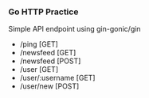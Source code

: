 ### Go HTTP Practice

Simple API endpoint using gin-gonic/gin

- /ping [GET]
- /newsfeed [GET]
- /newsfeed [POST]
- /user [GET]
- /user/:username [GET]
- /user/new [POST]